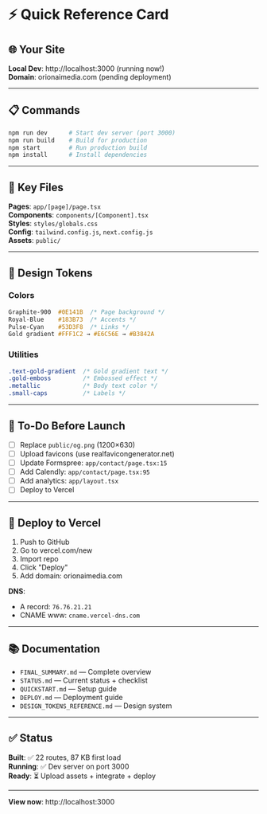 # ⚡ Quick Reference Card

## 🌐 Your Site

**Local Dev**: http://localhost:3000 (running now!)  
**Domain**: orionaimedia.com (pending deployment)

---

## 📋 Commands

```bash
npm run dev      # Start dev server (port 3000)
npm run build    # Build for production
npm start        # Run production build
npm install      # Install dependencies
```

---

## 📂 Key Files

**Pages**: `app/[page]/page.tsx`  
**Components**: `components/[Component].tsx`  
**Styles**: `styles/globals.css`  
**Config**: `tailwind.config.js`, `next.config.js`  
**Assets**: `public/`  

---

## 🎨 Design Tokens

### Colors
```css
Graphite-900  #0E141B  /* Page background */
Royal-Blue    #183B73  /* Accents */
Pulse-Cyan    #53D3F8  /* Links */
Gold gradient #FFF1C2 → #E6C56E → #B3842A
```

### Utilities
```css
.text-gold-gradient  /* Gold gradient text */
.gold-emboss         /* Embossed effect */
.metallic            /* Body text color */
.small-caps          /* Labels */
```

---

## 🔧 To-Do Before Launch

- [ ] Replace `public/og.png` (1200×630)
- [ ] Upload favicons (use realfavicongenerator.net)
- [ ] Update Formspree: `app/contact/page.tsx:15`
- [ ] Add Calendly: `app/contact/page.tsx:95`
- [ ] Add analytics: `app/layout.tsx`
- [ ] Deploy to Vercel

---

## 🚀 Deploy to Vercel

1. Push to GitHub
2. Go to vercel.com/new
3. Import repo
4. Click "Deploy"
5. Add domain: orionaimedia.com

**DNS**:
- A record: `76.76.21.21`
- CNAME www: `cname.vercel-dns.com`

---

## 📚 Documentation

- `FINAL_SUMMARY.md` — Complete overview
- `STATUS.md` — Current status + checklist
- `QUICKSTART.md` — Setup guide
- `DEPLOY.md` — Deployment guide
- `DESIGN_TOKENS_REFERENCE.md` — Design system

---

## ✅ Status

**Built**: ✅ 22 routes, 87 KB first load  
**Running**: ✅ Dev server on port 3000  
**Ready**: ⏳ Upload assets + integrate + deploy  

---

**View now**: http://localhost:3000

